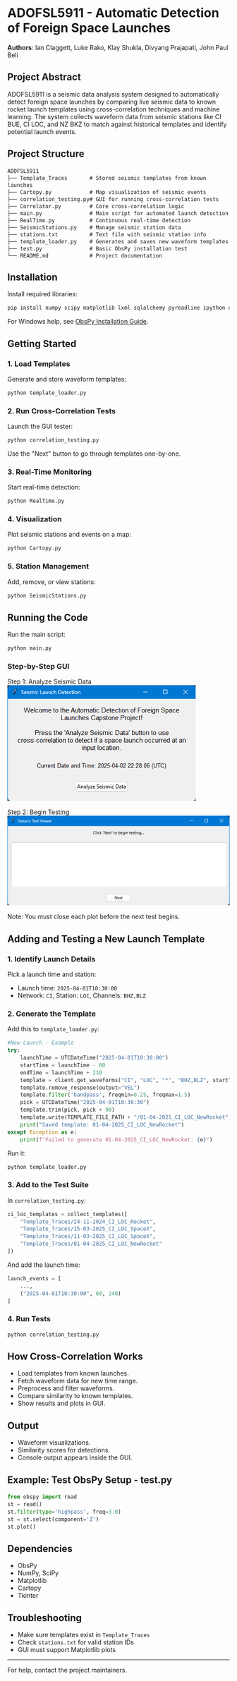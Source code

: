 # ADOFSL5911 - Automatic Detection of Foreign Space Launches

**Authors**: Ian Claggett, Luke Rako, Klay Shukla, Divyang Prajapati, John Paul Beli

## Project Abstract

ADOFSL5911 is a seismic data analysis system designed to automatically detect foreign space launches by comparing live seismic data to known rocket launch templates using cross-correlation techniques and machine learning. The system collects waveform data from seismic stations like CI BUE, CI LOC, and NZ BKZ to match against historical templates and identify potential launch events.

## Project Structure

```
ADOFSL5911
├── Template_Traces       # Stored seismic templates from known launches
├── Cartopy.py            # Map visualization of seismic events
├── correlation_testing.py# GUI for running cross-correlation tests
├── Correlator.py         # Core cross-correlation logic
├── main.py               # Main script for automated launch detection
├── RealTime.py           # Continuous real-time detection
├── SeismicStations.py    # Manage seismic station data
├── stations.txt          # Text file with seismic station info
├── template_loader.py    # Generates and saves new waveform templates
├── test.py               # Basic ObsPy installation test
└── README.md             # Project documentation
```

## Installation

Install required libraries:

```bash
pip install numpy scipy matplotlib lxml sqlalchemy pyreadline ipython obspy
```

For Windows help, see [ObsPy Installation Guide](<https://github.com/obspy/obspy/wiki/Installation-on-windows-using-a-pre-build-package-(pypi)>).

## Getting Started

### 1. Load Templates

Generate and store waveform templates:

```bash
python template_loader.py
```

### 2. Run Cross-Correlation Tests

Launch the GUI tester:

```bash
python correlation_testing.py
```

Use the "Next" button to go through templates one-by-one.

### 3. Real-Time Monitoring

Start real-time detection:

```bash
python RealTime.py
```

### 4. Visualization

Plot seismic stations and events on a map:

```bash
python Cartopy.py
```

### 5. Station Management

Add, remove, or view stations:

```bash
python SeismicStations.py
```

## Running the Code

Run the main script:

```bash
python main.py
```

### Step-by-Step GUI

Step 1: Analyze Seismic Data
![Analyze](image.png)

Step 2: Begin Testing
![Testing](image-1.png)

Note: You must close each plot before the next test begins.

## Adding and Testing a New Launch Template

### 1. Identify Launch Details

Pick a launch time and station:

- Launch time: `2025-04-01T10:30:00`
- Network: `CI`, Station: `LOC`, Channels: `BHZ,BLZ`

### 2. Generate the Template

Add this to `template_loader.py`:

```python
#New Launch - Example
try:
    launchTime = UTCDateTime("2025-04-01T10:30:00")
    startTime = launchTime - 60
    endTime = launchTime + 210
    template = client.get_waveforms("CI", "LOC", "*", "BHZ,BLZ", startTime, endTime, attach_response=True)
    template.remove_response(output="VEL")
    template.filter('bandpass', freqmin=0.25, freqmax=1.5)
    pick = UTCDateTime("2025-04-01T10:30:30")
    template.trim(pick, pick + 90)
    template.write(TEMPLATE_FILE_PATH + "/01-04-2025_CI_LOC_NewRocket", format="MSEED")
    print("Saved template: 01-04-2025_CI_LOC_NewRocket")
except Exception as e:
    print(f"Failed to generate 01-04-2025_CI_LOC_NewRocket: {e}")
```

Run it:

```bash
python template_loader.py
```

### 3. Add to the Test Suite

In `correlation_testing.py`:

```python
ci_loc_templates = collect_templates([
    "Template_Traces/24-11-2024_CI_LOC_Rocket",
    "Template_Traces/15-03-2025_CI_LOC_SpaceX",
    "Template_Traces/11-03-2025_CI_LOC_SpaceX",
    "Template_Traces/01-04-2025_CI_LOC_NewRocket"
])
```

And add the launch time:

```python
launch_events = [
    ...,
    ("2025-04-01T10:30:00", 60, 240)
]
```

### 4. Run Tests

```bash
python correlation_testing.py
```

## How Cross-Correlation Works

- Load templates from known launches.
- Fetch waveform data for new time range.
- Preprocess and filter waveforms.
- Compare similarity to known templates.
- Show results and plots in GUI.

## Output

- Waveform visualizations.
- Similarity scores for detections.
- Console output appears inside the GUI.

## Example: Test ObsPy Setup - test.py

```python
from obspy import read
st = read()
st.filter(type='highpass', freq=3.0)
st = st.select(component='Z')
st.plot()
```

## Dependencies

- ObsPy
- NumPy, SciPy
- Matplotlib
- Cartopy
- Tkinter

## Troubleshooting

- Make sure templates exist in `Template_Traces`
- Check `stations.txt` for valid station IDs
- GUI must support Matplotlib plots

---

For help, contact the project maintainers.
